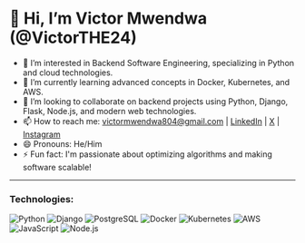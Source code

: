 # 👋 Hi, I’m Victor Mwendwa (@VictorTHE24)

- 👀 I’m interested in Backend Software Engineering, specializing in Python and cloud technologies.
- 🌱 I’m currently learning advanced concepts in Docker, Kubernetes, and AWS.
- 💞️ I’m looking to collaborate on backend projects using Python, Django, Flask, Node.js, and modern web technologies.
- 📫 How to reach me: [victormwendwa804@gmail.com](mailto:victormwendwa804@gmail.com) | [LinkedIn](https://www.linkedin.com/in/victor-mwendwa-283577202/) | [X](https://x.com/Xxiv_Victor) | [Instagram](https://www.instagram.com/xxiv_victor/)
- 😄 Pronouns: He/Him
- ⚡ Fun fact: I'm passionate about optimizing algorithms and making software scalable!

---

### Technologies:
![Python](https://img.shields.io/badge/Python-3776AB?style=for-the-badge&logo=python&logoColor=white)
![Django](https://img.shields.io/badge/Django-092E20?style=for-the-badge&logo=django&logoColor=white)
![PostgreSQL](https://img.shields.io/badge/PostgreSQL-336791?style=for-the-badge&logo=postgresql&logoColor=white)
![Docker](https://img.shields.io/badge/Docker-2496ED?style=for-the-badge&logo=docker&logoColor=white)
![Kubernetes](https://img.shields.io/badge/Kubernetes-326CE5?style=for-the-badge&logo=kubernetes&logoColor=white)
![AWS](https://img.shields.io/badge/Amazon%20AWS-232F3E?style=for-the-badge&logo=amazon-aws&logoColor=white)
![JavaScript](https://img.shields.io/badge/JavaScript-F7DF1E?style=for-the-badge&logo=javascript&logoColor=black)
![Node.js](https://img.shields.io/badge/Node.js-339933?style=for-the-badge&logo=nodedotjs&logoColor=white)

